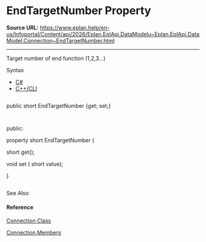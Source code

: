 # EndTargetNumber Property

**Source URL:** https://www.eplan.help/en-us/Infoportal/Content/api/2026/Eplan.EplApi.DataModelu~Eplan.EplApi.DataModel.Connection~EndTargetNumber.html

---

Target number of end function (1,2,3...)

Syntax

- [C#](#i-syntax-CS)
- [C++/CLI](#i-syntax-CPP2005)

```
```
public short EndTargetNumber {get; set;}
```
```

```
```
public:
property short EndTargetNumber {
   short get();
   void set (    short value);
}
```
```



See Also

#### Reference

[Connection Class](Eplan.EplApi.DataModelu~Eplan.EplApi.DataModel.Connection.html)
  
[Connection Members](Eplan.EplApi.DataModelu~Eplan.EplApi.DataModel.Connection_members.html)